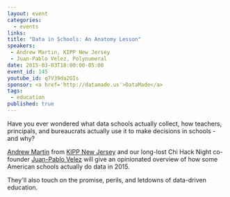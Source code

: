 ```yaml
---
layout: event
categories: 
  - events
links:
title: "Data in Schools: An Anatomy Lesson"
speakers: 
 - Andrew Martin, KIPP New Jersey
 - Juan-Pablo Velez, Polynumeral
date: 2015-03-03T18:00:00-05:00
event_id: 145
youtube_id: q7V39da2GIs
sponsor: <a href='http://datamade.us'>DataMade</a>
tags: 
 - education
published: true
---
```


Have you ever wondered what data schools actually collect, how teachers, principals, and bureaucrats actually use it to make decisions in schools - and why?

[Andrew Martin](https://twitter.com/moneywithwings) from [KIPP New Jersey](http://kippnj.org/) and our long-lost Chi Hack Night co-founder [Juan-Pablo Velez](https://twitter.com/jpvelez) will give an opinionated overview of how some American schools actually do data in 2015. 

They'll also touch on the promise, perils, and letdowns of data-driven education.